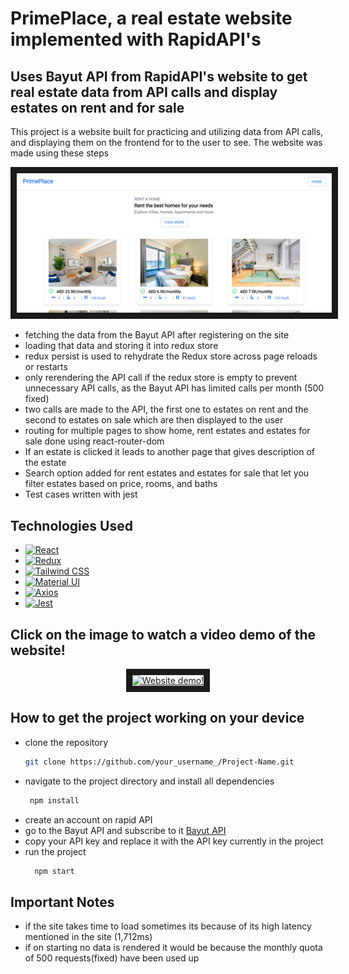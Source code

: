 # PrimePlace, a real estate website implemented with RapidAPI's

## Uses Bayut API from RapidAPI's website to get real estate data from API calls and display estates on rent and for sale

This project is a website built for practicing and utilizing data from API calls, and displaying them on the frontend for to the user to see. The website was made using these steps

<p align="center">
    <img src="./prime-place.png" alt="website image" width="1347"  border="10"/>
</p>

- fetching the data from the Bayut API after registering on the site
- loading that data and storing it into redux store
- redux persist is used to rehydrate the Redux store across page reloads or restarts
- only rerendering the API call if the redux store is empty to prevent unnecessary API calls, as the Bayut API has limited calls per month (500 fixed)
- two calls are made to the API, the first one to estates on rent and the second to estates on sale which are then displayed to the user
- routing for multiple pages to show home, rent estates and estates for sale done using react-router-dom
- If an estate is clicked it leads to another page that gives description of the estate
- Search option added for rent estates and estates for sale that let you filter estates based on price, rooms, and baths
- Test cases written with jest

## Technologies Used

- [![React](https://img.shields.io/badge/-React-61DAFB?style=for-the-badge&logo=react&logoColor=white)](https://reactjs.org/)
- [![Redux](https://img.shields.io/badge/-Redux-764ABC?style=for-the-badge&logo=redux&logoColor=white)](https://redux.js.org/)
- [![Tailwind CSS](https://img.shields.io/badge/-Tailwind%20CSS-38B2AC?style=for-the-badge&logo=tailwind-css&logoColor=white)](https://tailwindcss.com/)
- [![Material UI](https://img.shields.io/badge/-Material%20UI-0081CB?style=for-the-badge&logo=material-ui&logoColor=white)](https://mui.com/)
- [![Axios](https://img.shields.io/badge/-Axios-46A2F1?style=for-the-badge&logo=axios&logoColor=white)](https://axios-http.com/)
- [![Jest](https://img.shields.io/badge/-Jest-C21325?style=for-the-badge&logo=jest&logoColor=white)](https://jestjs.io/)


## Click on the image to watch a video demo of the website!

<p align="center">
  <a href="https://youtu.be/bCp-hb7S_us" target="_blank">
    <img src="https://www.compass.com/m/258277bf0d5561a8d89d87111d3a17e10c3590fd_img_0_2da11/origin.jpg" alt="Website demo!" width="240" height="180" border="10"/>
  </a>
</p>

## How to get the project working on your device

- clone the repository
   ```sh
   git clone https://github.com/your_username_/Project-Name.git
   ```
- navigate to the project directory and install all dependencies
  ```sh
   npm install
   ```
- create an account on rapid API
- go to the Bayut API and subscribe to it [Bayut API](https://rapidapi.com/apidojo/api/bayut)
- copy your API key and replace it with the API key currently in the project
- run the project
   ```sh
     npm start
     ```

## Important Notes

- if the site takes time to load sometimes its because of its high latency mentioned in the site (1,712ms)
- if on starting no data is rendered it would be because the monthly quota of 500 requests(fixed) have been used up
